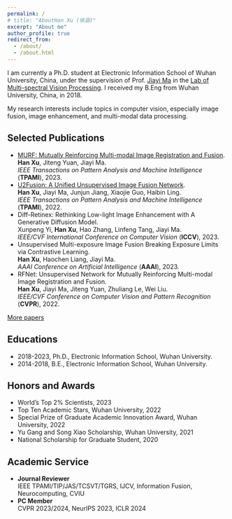 ```yaml
---
permalink: /
# title: "AboutHan Xu (徐涵)"
excerpt: "About me"
author_profile: true
redirect_from: 
  - /about/
  - /about.html
---
```


I am currently a Ph.D. student at Electronic Information School of Wuhan University, China, under the supervision of Prof. [Jiayi Ma](http://mvp.whu.edu.cn/jiayima/) in the [Lab of Multi-spectral Vision Processing](http://mvp.whu.edu.cn/). I received my B.Eng from Wuhan University, China, in 2018.

My research interests include topics in computer vision, especially image fusion, image enhancement, and multi-modal data processing.

## Selected Publications
* [MURF: Mutually Reinforcing Multi-modal Image Registration and Fusion](https://hanna-xu.github.io/files/TPAMI_MUIRF.pdf).<br>
<b>Han Xu</b>, Jiteng Yuan, Jiayi Ma.<br>
*IEEE Transactions on Pattern Analysis and Machine Intelligence* (<b>TPAMI</b>), 2023.
* [U2Fusion: A Unified Unsupervised Image Fusion Network](https://hanna-xu.github.io/files/TPAMI_MUIRF.pdf).<br>
<b>Han Xu</b>, Jiayi Ma, Junjun Jiang, Xiaojie Guo, Haibin Ling.<br>
*IEEE Transactions on Pattern Analysis and Machine Intelligence* (**TPAMI**), 2022.
* Diff-Retinex: Rethinking Low-light Image Enhancement with A Generative Diffusion Model.<br>
Xunpeng Yi, <b>Han Xu</b>, Hao Zhang, Linfeng Tang, Jiayi Ma.<br>
*IEEE/CVF International Conference on Computer Vision* (**ICCV**), 2023.
* Unsupervised Multi-exposure Image Fusion Breaking Exposure Limits via Contrastive Learning.<br>
 <b>Han Xu</b>, Haochen Liang, Jiayi Ma. <br>
  *AAAI Conference on Artificial Intelligence* (**AAAI**), 2023.
* RFNet: Unsupervised Network for Mutually Reinforcing Multi-modal Image Registration and Fusion.<br>
<b>Han Xu</b>, Jiayi Ma, Jiteng Yuan, Zhuliang Le, Wei Liu.<br>
*IEEE/CVF Conference on Computer Vision and Pattern Recognition* (<b>CVPR</b>), 2022.

[More papers](https://hanna-xu.github.io/publications/)

## Educations
* 2018-2023, Ph.D., Electronic Information School, Wuhan University.
* 2014-2018, B.E., Electronic Information School, Wuhan University.

## Honors and Awards
* World’s Top 2% Scientists, 2023
* Top Ten Academic Stars, Wuhan University, 2022
* Special Prize of Graduate Academic Innovation Award, Wuhan University, 2022
* Yu Gang and Song Xiao Scholarship, Wuhan University, 2021
* National Scholarship for Graduate Student, 2020

## Academic Service
* **Journal Reviewer**<br>
IEEE TPAMI/TIP/JAS/TCSVT/TGRS, IJCV, Information Fusion, Neurocomputing, CVIU
* **PC Member**<br>
CVPR 2023/2024, NeurIPS 2023, ICLR 2024




